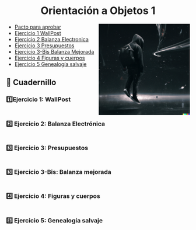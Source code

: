 <h1 align="center">  Orientación a Objetos 1</h1>

<p><img width="250" align='right' src="img/3.png"></p>

- [Pacto para aprobar](/Documentos/Condiciones.md)
- [Ejercicio 1 WallPost](#1️⃣ejercicio-1-wallpost)
- [Ejercicio 2 Balanza Electronica](#2️⃣-ejercicio-2-balanza-electrónica)
- [Ejercicio 3 Presupuestos](#3️⃣-ejercicio-3-presupuestos)
- [Ejercicio 3-Bis Balanza Mejorada](#3️⃣-ejercicio-3-bis-balanza-mejorada)
- [Ejercicio 4 Figuras y cuerpos](#4️⃣-ejercicio-4-figuras-y-cuerpos)
- [Ejercicio 5 Genealogía salvaje](#5️⃣-ejercicio-5-genealogía-salvaje)



## 📒 Cuadernillo

### 1️⃣Ejercicio 1: WallPost

```Java

```

### 2️⃣ Ejercicio 2: Balanza Electrónica

```Java

```

### 3️⃣ Ejercicio 3: Presupuestos

```Java

```

### 3️⃣ Ejercicio 3-Bis: Balanza mejorada

```Java

```

### 4️⃣ Ejercicio 4: Figuras y cuerpos

```Java

```

### 5️⃣ Ejercicio 5: Genealogía salvaje

```Java

```